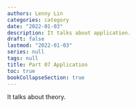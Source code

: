 ```yaml
---
authors: Lenny Lin
categories: category
date: "2022-01-03"
description: It talks about application.
draft: false
lastmod: "2022-01-03"
series: null
tags: null
title: Part 07 Application
toc: true
bookCollapseSection: true
---
```


It talks about theory.

<!--more-->

